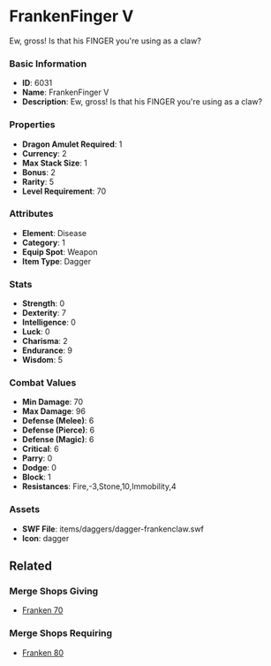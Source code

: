 # FrankenFinger V

Ew, gross! Is that his FINGER you're using as a claw?

### Basic Information

- **ID**: 6031
- **Name**: FrankenFinger V
- **Description**: Ew, gross! Is that his FINGER you&#039;re using as a claw?

### Properties

- **Dragon Amulet Required**: 1
- **Currency**: 2
- **Max Stack Size**: 1
- **Bonus**: 2
- **Rarity**: 5
- **Level Requirement**: 70

### Attributes

- **Element**: Disease
- **Category**: 1
- **Equip Spot**: Weapon
- **Item Type**: Dagger

### Stats

- **Strength**: 0
- **Dexterity**: 7
- **Intelligence**: 0
- **Luck**: 0
- **Charisma**: 2
- **Endurance**: 9
- **Wisdom**: 5

### Combat Values

- **Min Damage**: 70
- **Max Damage**: 96
- **Defense (Melee)**: 6
- **Defense (Pierce)**: 6
- **Defense (Magic)**: 6
- **Critical**: 6
- **Parry**: 0
- **Dodge**: 0
- **Block**: 1
- **Resistances**: Fire,-3,Stone,10,Immobility,4

### Assets

- **SWF File**: items/daggers/dagger-frankenclaw.swf
- **Icon**: dagger

## Related

### Merge Shops Giving

- [Franken 70](../merge-shops/97-franken-70.md)

### Merge Shops Requiring

- [Franken 80](../merge-shops/221-franken-80.md)

